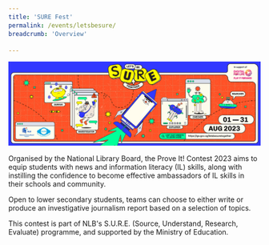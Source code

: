 ```yaml
---
title: 'SURE Fest'
permalink: /events/letsbesure/
breadcrumb: 'Overview'

---
```




![](../images/SURE-Eventbrite-KV-3by1_230622.jpg)

Organised by the National Library Board, the Prove It! Contest 2023 aims to equip students with news and information literacy (IL) skills, along with instilling the confidence to become effective ambassadors of IL skills in their schools and community.

 

Open to lower secondary students, teams can choose to either write or produce an investigative journalism report based on a selection of topics.

 

This contest is part of NLB's S.U.R.E. (Source, Understand, Research, Evaluate) programme, and supported by the Ministry of Education.

